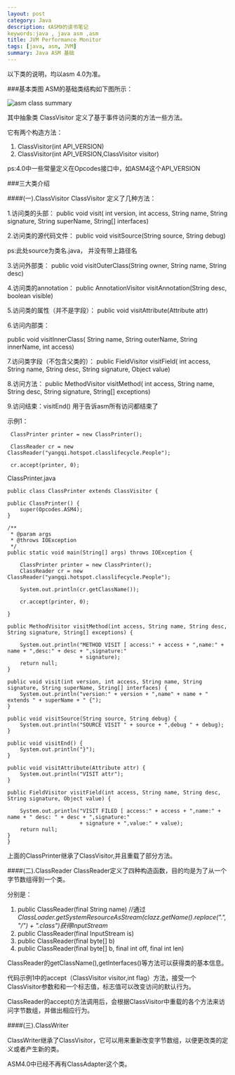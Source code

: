 ```yaml
---
layout: post
category: Java
description: 《ASM》的读书笔记
keywords:java , java asm ,asm 
title: JVM Performance Monitor
tags: [java, asm, JVM]
summary: Java ASM 基础
---
```



以下类的说明，均以asm 4.0为准。

###基本类图
ASM的基础类结构如下图所示：

![asm class summary](http://llohellohe.github.com/imgs/asm/summary.png)
其中抽象类 ClassVisitor 定义了基于事件访问类的方法一些方法。
它有两个构造方法：

1.	ClassVisitor(int API_VERSION)
2.	ClassVisitor(int API_VERSION,ClassVisitor visitor)
ps:4.0中一些常量定义在Opcodes接口中，如ASM4这个API_VERSION
###三大类介绍
####(一).ClassVisitor
ClassVisitor 定义了几种方法：

1.访问类的头部：
public void visit(
        int version,
        int access,
        String name,
        String signature,
        String superName,
        String[] interfaces)
        

2.访问类的源代码文件：
 public void visitSource(String source, String debug)  
  
 ps:此处source为类名.java， 并没有带上路径名     

3.访问外部类：
 public void visitOuterClass(String owner, String name, String desc) 
 
4.访问类的annotation：
 public AnnotationVisitor visitAnnotation(String desc, boolean visible) 
 
5.访问类的属性（并不是字段）：
 public void visitAttribute(Attribute attr) 6.访问内部类：
public void visitInnerClass(
        String name,
        String outerName,
        String innerName,
        int access)
        
7.访问类字段（不包含父类的）：
 public FieldVisitor visitField(
        int access,
        String name,
        String desc,
        String signature,
        Object value)
        

8.访问方法：
public MethodVisitor visitMethod(
        int access,
        String name,
        String desc,
        String signature,
        String[] exceptions)   
      
9.访问结束：visitEnd()
用于告诉asm所有访问都结束了


示例1：
	
	 ClassPrinter printer = new ClassPrinter();
     
     ClassReader cr = new ClassReader("yangqi.hotspot.classlifecycle.People");
     
     cr.accept(printer, 0);
     
     
ClassPrinter.java


	public class ClassPrinter extends ClassVisitor {

    public ClassPrinter() {
        super(Opcodes.ASM4);
    }

    /**
     * @param args
     * @throws IOException
     */
    public static void main(String[] args) throws IOException {

        ClassPrinter printer = new ClassPrinter();
        ClassReader cr = new ClassReader("yangqi.hotspot.classlifecycle.People");

        System.out.println(cr.getClassName());

        cr.accept(printer, 0);

    }

    public MethodVisitor visitMethod(int access, String name, String desc, String signature, String[] exceptions) {

        System.out.println("METHOD VISIT [ access:" + access + ",name:" + name + ",desc:" + desc + ",signature:"
                           + signature);
        return null;
    }

    public void visit(int version, int access, String name, String signature, String superName, String[] interfaces) {
        System.out.println("version:" + version + ",name" + name + " extends " + superName + " {");
    }

    public void visitSource(String source, String debug) {
        System.out.println("SOURCE VISIT " + source + ",debug " + debug);
    }

    public void visitEnd() {
        System.out.println("}");
    }

    public void visitAttribute(Attribute attr) {
        System.out.println("VISIT attr");
    }

    public FieldVisitor visitField(int access, String name, String desc, String signature, Object value) {

        System.out.println("VISIT FILED [ access:" + access + ",name:" + name + " desc: " + desc + ",signature:"
                           + signature + ",value:" + value);
        return null;
    }
	}
上面的ClassPrinter继承了ClassVisitor,并且重载了部分方法。


####(二).ClassReader
ClassReader定义了四种构造函数，目的均是为了从一个字节数组得到一个类。

分别是：

1.	 public ClassReader(final String name)   //通过*ClassLoader.getSystemResourceAsStream(clazz.getName().replace(".", "/") + ".class")获得InputStream*
2.	 public ClassReader(final InputStream is)
3.	 public ClassReader(final byte[] b)
4.	 public ClassReader(final byte[] b, final int off, final int len)

ClassReader的getClassName(),getInterfaces()等方法可以获得类的基本信息。

代码示例1中的accept（ClassVisitor visitor,int flag）方法，接受一个ClassVisitor参数和和一个标志值，标志值可以改变访问的默认行为。

ClassReader的accept()方法调用后，会根据ClassVisitor中重载的各个方法来访问字节数组，并做出相应行为。


####(三).ClassWriter

ClassWriter继承了ClassVisitor，它可以用来重新改变字节数组，以便更改类的定义或者产生新的类。

ASM4.0中已经不再有ClassAdapter这个类。
       